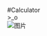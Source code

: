 #Calculator  
\>_o  
![图片](https://dn-coding-net-production-static.qbox.me/eb1eed67-8e54-4446-91fd-915710dd6aab.jpg)
